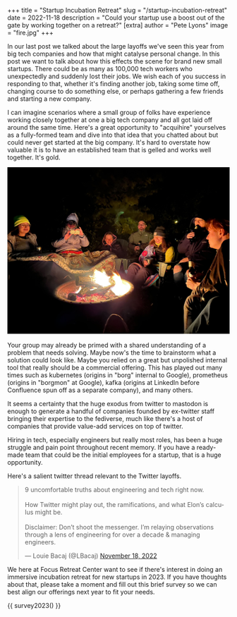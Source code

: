 +++
title = "Startup Incubation Retreat"
slug = "/startup-incubation-retreat"
date = 2022-11-18
description = "Could your startup use a boost out of the gate by working together on a retreat?"
[extra]
author = "Pete Lyons"
image = "fire.jpg"
+++

In our last post we talked about the large layoffs we've seen this year from big tech companies and how that might catalyse personal change. In this post we want to talk about how this effects the scene for brand new small startups. There could be as many as 100,000 tech workers who unexpectedly and suddenly lost their jobs. We wish each of you success in responding to that, whether it's finding another job, taking some time off, changing course to do something else, or perhaps gathering a few friends and starting a new company.

I can imagine scenarios where a small group of folks have experience working closely together at one a big tech company and all got laid off around the same time. Here's a great opportunity to "acquihire" yourselves as a fully-formed team and dive into that idea that you chatted about but could never get started at the big company. It's hard to overstate how valuable it is to have an established team that is gelled and works well together. It's gold.

<img alt="A retreat group laughing around the fire pit in FRC's back yard" src="fire.jpg">

Your group may already be primed with a shared understanding of a problem that needs solving. Maybe now's the time to brainstorm what a solution could look like. Maybe you relied on a great but unpolished internal tool that really should be a commercial offering. This has played out many times such as kubernetes (origins in "borg" internal to Google), prometheus (origins in "borgmon" at Google), kafka (origins at LinkedIn before Confluence spun off as a separate company), and many others.

It seems a certainty that the huge exodus from twitter to mastodon is enough to generate a handful of companies founded by ex-twitter staff bringing their expertise to the fediverse, much like there's a host of companies that provide value-add services on top of twitter.

Hiring in tech, especially engineers but really most roles, has been a huge struggle and pain point throughout recent memory. If you have a ready-made team that could be the initial employees for a startup, that is a huge opportunity.

Here's a salient twitter thread relevant to the Twitter layoffs.

<blockquote class="twitter-tweet" data-dnt="true"><p lang="en" dir="ltr">9 uncomfortable truths about engineering and tech right now. <br><br>How Twitter might play out, the ramifications, and what Elon’s calculus might be.<br><br>Disclaimer: Don’t shoot the messenger. I’m relaying observations through a lens of engineering for over a decade &amp; managing engineers.</p>&mdash; Louie Bacaj (@LBacaj) <a href="https://twitter.com/LBacaj/status/1593705261939802112?ref_src=twsrc%5Etfw">November 18, 2022</a></blockquote> <script async src="https://platform.twitter.com/widgets.js" charset="utf-8"></script>

We here at Focus Retreat Center want to see if there's interest in doing an immersive incubation retreat for new startups in 2023. If you have thoughts about that, please take a moment and fill out this brief survey so we can best align our offerings next year to fit your needs.

{{ survey2023() }}
